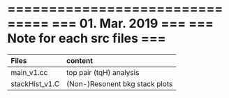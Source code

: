 ===============================
=== 01. Mar. 2019           ===
=== Note for each src files ===
===============================
|Files|content|
|:----|:------|
|main_v1.cc     | top pair (tqH) analysis|
|stackHist_v1.C | (Non-)Resonent bkg stack plots|
